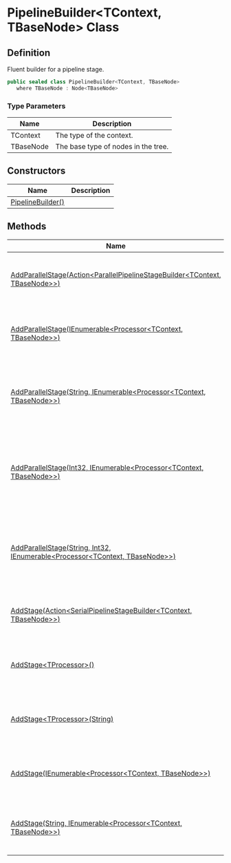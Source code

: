 # PipelineBuilder&lt;TContext, TBaseNode&gt; Class
## Definition

Fluent builder for a pipeline stage.

```c#
public sealed class PipelineBuilder<TContext, TBaseNode>
   where TBaseNode : Node<TBaseNode>
```

### Type Parameters

| Name | Description |
| ---- | ----------- |
| TContext | The type of the context. |
| TBaseNode | The base type of nodes in the tree. |

## Constructors

| Name | Description |
| ---- | ----------- |
| [PipelineBuilder()](MrKWatkins.Ast.Processing.PipelineBuilder-2.-ctor.md) |  |

## Methods

| Name | Description |
| ---- | ----------- |
| [AddParallelStage(Action&lt;ParallelPipelineStageBuilder&lt;TContext, TBaseNode&gt;&gt;)](MrKWatkins.Ast.Processing.PipelineBuilder-2.AddParallelStage.md#mrkwatkins-ast-processing-pipelinebuilder-2-addparallelstage(system-action((mrkwatkins-ast-processing-parallelpipelinestagebuilder((-0-1)))))) | Adds a stage to the pipeline that runs [Processors](MrKWatkins.Ast.Processing.Processor-2.md) in parallel. Its name will be the number of the stage. |
| [AddParallelStage(IEnumerable&lt;Processor&lt;TContext, TBaseNode&gt;&gt;)](MrKWatkins.Ast.Processing.PipelineBuilder-2.AddParallelStage.md#mrkwatkins-ast-processing-pipelinebuilder-2-addparallelstage(system-collections-generic-ienumerable((mrkwatkins-ast-processing-processor((-0-1)))))) | Adds a stage to the pipeline with the specified [Processors](MrKWatkins.Ast.Processing.Processor-2.md) to be run in parallel. Its name will be the number of the stage. |
| [AddParallelStage(String, IEnumerable&lt;Processor&lt;TContext, TBaseNode&gt;&gt;)](MrKWatkins.Ast.Processing.PipelineBuilder-2.AddParallelStage.md#mrkwatkins-ast-processing-pipelinebuilder-2-addparallelstage(system-string-system-collections-generic-ienumerable((mrkwatkins-ast-processing-processor((-0-1)))))) | Adds a stage with the specified name to the pipeline with the specified [Processors](MrKWatkins.Ast.Processing.Processor-2.md) to be run in parallel. Its name will be the number of the stage. |
| [AddParallelStage(Int32, IEnumerable&lt;Processor&lt;TContext, TBaseNode&gt;&gt;)](MrKWatkins.Ast.Processing.PipelineBuilder-2.AddParallelStage.md#mrkwatkins-ast-processing-pipelinebuilder-2-addparallelstage(system-int32-system-collections-generic-ienumerable((mrkwatkins-ast-processing-processor((-0-1)))))) | Adds a stage to the pipeline with the specified [Processors](MrKWatkins.Ast.Processing.Processor-1.md) to be run in parallel with the specified maximum degree of parallelism. Its name will be the number of the stage. |
| [AddParallelStage(String, Int32, IEnumerable&lt;Processor&lt;TContext, TBaseNode&gt;&gt;)](MrKWatkins.Ast.Processing.PipelineBuilder-2.AddParallelStage.md#mrkwatkins-ast-processing-pipelinebuilder-2-addparallelstage(system-string-system-int32-system-collections-generic-ienumerable((mrkwatkins-ast-processing-processor((-0-1)))))) | Adds a stage with the specified name to the pipeline with the specified [Processors](MrKWatkins.Ast.Processing.Processor-1.md) to be run in parallel with the specified maximum degree of parallelism. |
| [AddStage(Action&lt;SerialPipelineStageBuilder&lt;TContext, TBaseNode&gt;&gt;)](MrKWatkins.Ast.Processing.PipelineBuilder-2.AddStage.md#mrkwatkins-ast-processing-pipelinebuilder-2-addstage(system-action((mrkwatkins-ast-processing-serialpipelinestagebuilder((-0-1)))))) | Adds a stage to the pipeline that runs [Processors](MrKWatkins.Ast.Processing.Processor-2.md) serially. Its name will be the number of the stage. |
| [AddStage&lt;TProcessor&gt;()](MrKWatkins.Ast.Processing.PipelineBuilder-2.AddStage.md#mrkwatkins-ast-processing-pipelinebuilder-2-addstage-1) | Adds a stage to the pipeline with a single [Processor&lt;TContext, TBaseNode&gt;](MrKWatkins.Ast.Processing.Processor-2.md). Its name will be the number of the stage. |
| [AddStage&lt;TProcessor&gt;(String)](MrKWatkins.Ast.Processing.PipelineBuilder-2.AddStage.md#mrkwatkins-ast-processing-pipelinebuilder-2-addstage-1(system-string)) | Adds a stage with the specified name to the pipeline with a single [Processor&lt;TContext, TBaseNode&gt;](MrKWatkins.Ast.Processing.Processor-2.md). |
| [AddStage(IEnumerable&lt;Processor&lt;TContext, TBaseNode&gt;&gt;)](MrKWatkins.Ast.Processing.PipelineBuilder-2.AddStage.md#mrkwatkins-ast-processing-pipelinebuilder-2-addstage(system-collections-generic-ienumerable((mrkwatkins-ast-processing-processor((-0-1)))))) | Adds a stage to the pipeline with the specified [Processors](MrKWatkins.Ast.Processing.Processor-2.md) to be run serially. Its name will be the number of the stage. |
| [AddStage(String, IEnumerable&lt;Processor&lt;TContext, TBaseNode&gt;&gt;)](MrKWatkins.Ast.Processing.PipelineBuilder-2.AddStage.md#mrkwatkins-ast-processing-pipelinebuilder-2-addstage(system-string-system-collections-generic-ienumerable((mrkwatkins-ast-processing-processor((-0-1)))))) | Adds a stage with the specified name to the pipeline with the specified [Processors](MrKWatkins.Ast.Processing.Processor-2.md) to be run serially. |

